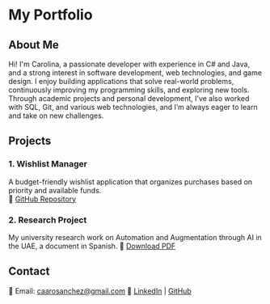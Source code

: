 # My Portfolio

## About Me
Hi! I'm Carolina, a passionate developer with experience in C# and Java, and a strong interest in software development, web technologies, and game design. I enjoy building applications that solve real-world problems, continuously improving my programming skills, and exploring new tools. Through academic projects and personal development, I’ve also worked with SQL, Git, and various web technologies, and I’m always eager to learn and take on new challenges.

## Projects
### 1. Wishlist Manager  
A budget-friendly wishlist application that organizes purchases based on priority and available funds.  
🔗 [GitHub Repository](https://github.com/caarosanchez/Wishlist.git)

### 2. Research Project  
My university research work on Automation and Augmentation through AI in the UAE, a document in Spanish. 
📄 [Download PDF](https://github.com/caarosanchez/Portfolio/blob/4a0907eb1268ac5f2026c53b3cc6828f3fa99a0a/TFG%20Final.pdf)

## Contact
📧 Email: caarosanchez@gmail.com 
🔗 [LinkedIn](https://www.linkedin.com/in/carolina-sanchez14/) | [GitHub](https://github.com/caarosanchez/)
